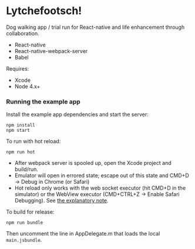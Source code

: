 # Lytchefootsch!

Dog walking app / trial run for React-native and life enhancement through collaboration.
- React-native
- React-native-webpack-server
- Babel

Requires:
- Xcode
- Node 4.x+

### Running the example app

Install the example app dependencies and start the server:

```
npm install
npm start
```

To run with hot reload:

```
npm run hot
```

- After webpack server is spooled up, open the Xcode project and build/run.
- Emulator will open in errored state; escape out of this state and CMD+D -> Debug in Chrome (or Safari)
- Hot reload only works with the web socket executor (hit CMD+D in the simulator) or the WebView executor (CMD+CTRL+Z -> Enable Safari Debugging). See [the explanatory note](https://github.com/mjohnston/react-native-webpack-server#hot-reload).

To build for release:

```
npm run bundle
```

Then uncomment the line in AppDelegate.m that loads the local `main.jsbundle`.
